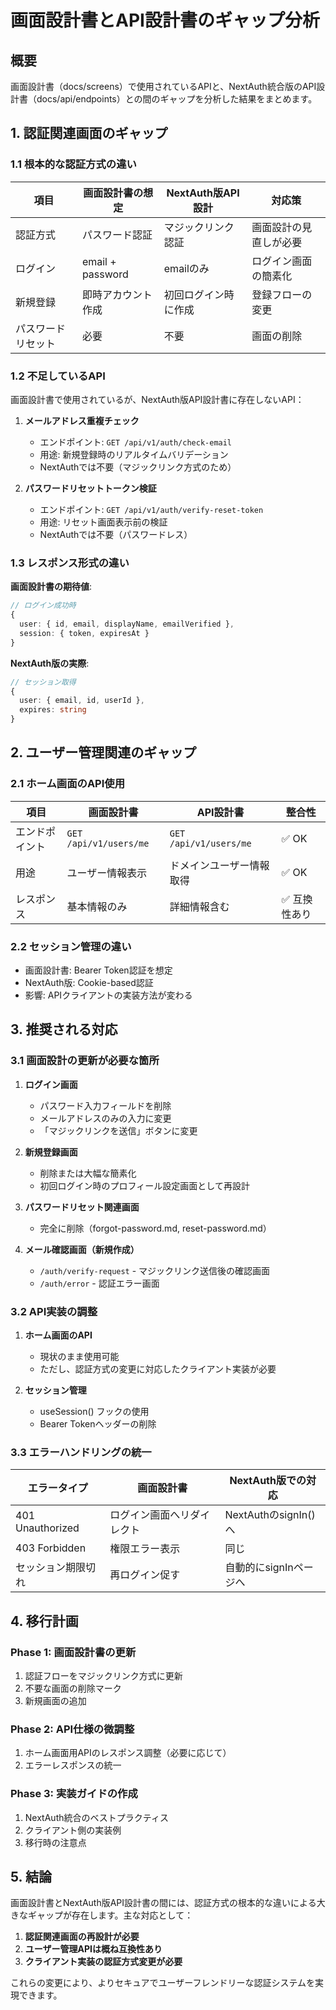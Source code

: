 # 画面設計書とAPI設計書のギャップ分析

## 概要

画面設計書（docs/screens）で使用されているAPIと、NextAuth統合版のAPI設計書（docs/api/endpoints）との間のギャップを分析した結果をまとめます。

## 1. 認証関連画面のギャップ

### 1.1 根本的な認証方式の違い

| 項目               | 画面設計書の想定   | NextAuth版API設計    | 対応策                 |
| ------------------ | ------------------ | -------------------- | ---------------------- |
| 認証方式           | パスワード認証     | マジックリンク認証   | 画面設計の見直しが必要 |
| ログイン           | email + password   | emailのみ            | ログイン画面の簡素化   |
| 新規登録           | 即時アカウント作成 | 初回ログイン時に作成 | 登録フローの変更       |
| パスワードリセット | 必要               | 不要                 | 画面の削除             |

### 1.2 不足しているAPI

画面設計書で使用されているが、NextAuth版API設計書に存在しないAPI：

1. **メールアドレス重複チェック**

   - エンドポイント: `GET /api/v1/auth/check-email`
   - 用途: 新規登録時のリアルタイムバリデーション
   - NextAuthでは不要（マジックリンク方式のため）

2. **パスワードリセットトークン検証**
   - エンドポイント: `GET /api/v1/auth/verify-reset-token`
   - 用途: リセット画面表示前の検証
   - NextAuthでは不要（パスワードレス）

### 1.3 レスポンス形式の違い

**画面設計書の期待値**:

```typescript
// ログイン成功時
{
  user: { id, email, displayName, emailVerified },
  session: { token, expiresAt }
}
```

**NextAuth版の実際**:

```typescript
// セッション取得
{
  user: { email, id, userId },
  expires: string
}
```

## 2. ユーザー管理関連のギャップ

### 2.1 ホーム画面のAPI使用

| 項目           | 画面設計書             | API設計書                | 整合性        |
| -------------- | ---------------------- | ------------------------ | ------------- |
| エンドポイント | `GET /api/v1/users/me` | `GET /api/v1/users/me`   | ✅ OK         |
| 用途           | ユーザー情報表示       | ドメインユーザー情報取得 | ✅ OK         |
| レスポンス     | 基本情報のみ           | 詳細情報含む             | ✅ 互換性あり |

### 2.2 セッション管理の違い

- 画面設計書: Bearer Token認証を想定
- NextAuth版: Cookie-based認証
- 影響: APIクライアントの実装方法が変わる

## 3. 推奨される対応

### 3.1 画面設計の更新が必要な箇所

1. **ログイン画面**

   - パスワード入力フィールドを削除
   - メールアドレスのみの入力に変更
   - 「マジックリンクを送信」ボタンに変更

2. **新規登録画面**

   - 削除または大幅な簡素化
   - 初回ログイン時のプロフィール設定画面として再設計

3. **パスワードリセット関連画面**

   - 完全に削除（forgot-password.md, reset-password.md）

4. **メール確認画面（新規作成）**
   - `/auth/verify-request` - マジックリンク送信後の確認画面
   - `/auth/error` - 認証エラー画面

### 3.2 API実装の調整

1. **ホーム画面のAPI**

   - 現状のまま使用可能
   - ただし、認証方式の変更に対応したクライアント実装が必要

2. **セッション管理**
   - useSession() フックの使用
   - Bearer Tokenヘッダーの削除

### 3.3 エラーハンドリングの統一

| エラータイプ       | 画面設計書                 | NextAuth版での対応     |
| ------------------ | -------------------------- | ---------------------- |
| 401 Unauthorized   | ログイン画面へリダイレクト | NextAuthのsignIn()へ   |
| 403 Forbidden      | 権限エラー表示             | 同じ                   |
| セッション期限切れ | 再ログイン促す             | 自動的にsignInページへ |

## 4. 移行計画

### Phase 1: 画面設計書の更新

1. 認証フローをマジックリンク方式に更新
2. 不要な画面の削除マーク
3. 新規画面の追加

### Phase 2: API仕様の微調整

1. ホーム画面用APIのレスポンス調整（必要に応じて）
2. エラーレスポンスの統一

### Phase 3: 実装ガイドの作成

1. NextAuth統合のベストプラクティス
2. クライアント側の実装例
3. 移行時の注意点

## 5. 結論

画面設計書とNextAuth版API設計書の間には、認証方式の根本的な違いによる大きなギャップが存在します。主な対応として：

1. **認証関連画面の再設計が必要**
2. **ユーザー管理APIは概ね互換性あり**
3. **クライアント実装の認証方式変更が必要**

これらの変更により、よりセキュアでユーザーフレンドリーな認証システムを実現できます。
